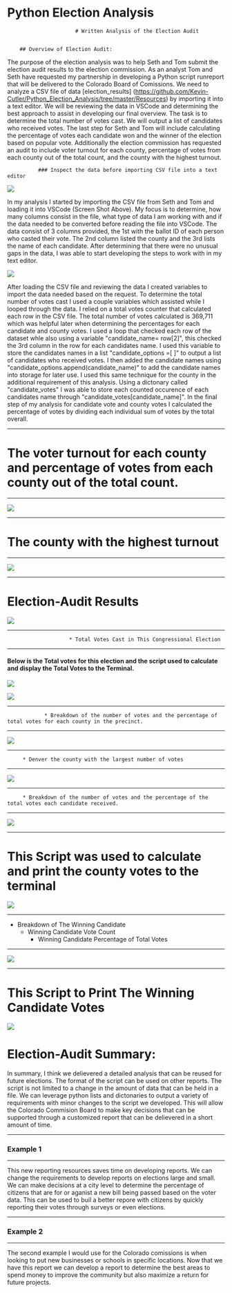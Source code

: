 # Python Election Analysis




                          # Written Analysis of the Election Audit 

    
        ## Overview of Election Audit: 
        

  The purpose of the election analysis was to help Seth and Tom submit the election audit results to the election commission. As an analyst Tom and Seth have requested my partnership in developing a Python script runreport that will be delivered to the Colorado Board of Comissions. We need to analyze a CSV file of data [election_results] (https://github.com/Kevin-Cutler/Python_Election_Analysis/tree/master/Resources) by importing it into a text editor. We will be reviewing the data in VSCode and determining the best approach to assist in developing our final overview. The task is to determine the total number of votes cast. We will output a list of candidates who received votes. The last step for Seth and Tom will include calculating the percentage of votes each candidate won and the winner of the election based on popular vote. Additionally the election commission has requested an audit to include voter turnout for each county, percentage of votes from each county out of the total count, and
  the county with the highest turnout.

              ### Inspect the data before importing CSV file into a text editor


![](Resources/CSV_SnapShot.png)

In my analysis I started by importing the CSV file from Seth and Tom and loading it into VSCode (Screen Shot Above). My focus is to determine, how many columns consist in the file, what type of data I am working with and if the data needed to be converted before reading the file into VSCode. The data consist of 3 columns provided, the 1st with the ballot ID of each person who casted their vote. The 2nd column listed the county and the 3rd lists the name of each candidate. After determining that there were no unusual gaps in the data, I was able to start developing the steps to work with in my text editor.

![](Resources/Example_Code_Importing_Variable_Assignment_List_Dictonaries.png)

After loading the CSV file and reviewing the data I created variables to import the data needed based on the request. To determine the total number of votes cast I used a couple variables which assisted while I looped through the data. I relied on a total votes counter that calculated each row in the CSV file. The total number of votes calculated is 369,711 which was helpful later when determining the percentages for each candidate and county votes. I used a loop that checked each row of the dataset whle also using a variable "candidate_name= row[2]", this checked the 3rd column in the row for each candidates name. I used this variable to store the candidates names in a list "candidate_options =[ ]" to output a list of candidates who received votes. I then added the candidate names using "candidate_options.append(candidate_name)" to add the candidate names into storage for later use. I used this same technique for the county in the additional requirement of this analysis. Using a dictonary called "candidate_votes" I was able to store each counted occurence of each candidates name through "candidate_votes[candidate_name]". In the final step of my analysis for candidate vote and county votes I calculated the percentage of votes by dividing each individual sum of votes by the total overall.



_________

# The voter turnout for each county and percentage of votes from each county out of the total count.
________________________________________

![](Resources/County_Votes.png)

_____________________
# The county with the highest turnout
______________________

![](Resources/Largest_County_Turnout.png)

___________
# Election-Audit Results

![](Resources/SS_Counties1.png)



________________________________

                        * Total Votes Cast in This Congressional Election

_______________


#### Below is the Total votes for this election and the script used to calculate and display the Total Votes to the Terminal.
![](Resources/Total_Votes.png)

![](Resources/Example_3.png)

________
                * Breakdown of the number of votes and the percentage of total votes for each county in the precinct.
_____________
![](Resources/Largest_County_Turnout.png)

_____________
         * Denver the county with the largest number of votes
___________

![](Resources/Largest_County_Turnout.png)

____________
         * Breakdown of the number of votes and the percentage of the total votes each candidate received.
_________________


![](Resources/SS_Candidates1.png)
____
# This Script was used to calculate and print the county votes to the terminal

![](Resources/Example_3.png)

___________
* Breakdown of The Winning Candidate  
    * Winning Candidate Vote Count 
        * Winning Candidate Percentage of Total Votes
_____________

![](Resources/Winner_Candidate.png)

______
# This Script to Print The Winning Candidate Votes
![](Resources/Example_4.png)



# Election-Audit Summary: 

In summary, I think we delievered a detailed analysis that can be reused for future elections. The format of the script can be used on other reports. The script is not limited to a change in the amount of data that can be held in a file. We can leverage python lists and dictonaries to output a variety of requirements with minor changes to the script we developed. This will allow the Colorado Commision Board to make key decisions that can be supported through a customized report that can be delievered in a short amount of time. 

___
### Example 1
__________________

This new reporting resources saves time on developing reports. We can change the requirements to develop reports on elections large and small. We can make decisions at a city level to determine the percentage of citizens that are for or aganist a new bill being passed based on the voter data. This can be used to buil a better repore with citizens by quickly reporting their votes through surveys or even elections.

______

### Example 2
_________
The second example I would use for the Colorado comissions is when looking to put new businesses or schools in specific locations. Now that we have this report we can develop a report to determine the best areas to spend money to improve the community but also maximize a return for future projects.








